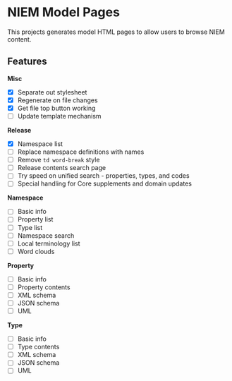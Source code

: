 
# NIEM Model Pages

This projects generates model HTML pages to allow users to browse NIEM content.

## Features

**Misc**

- [x] Separate out stylesheet
- [x] Regenerate on file changes
- [x] Get file top button working
- [ ] Update template mechanism

**Release**

- [x] Namespace list
- [ ] Replace namespace definitions with names
- [ ] Remove `td word-break` style
- [ ] Release contents search page
- [ ] Try speed on unified search - properties, types, and codes
- [ ] Special handling for Core supplements and domain updates

**Namespace**

- [ ] Basic info
- [ ] Property list
- [ ] Type list
- [ ] Namespace search
- [ ] Local terminology list
- [ ] Word clouds

**Property**

- [ ] Basic info
- [ ] Property contents
- [ ] XML schema
- [ ] JSON schema
- [ ] UML

**Type**

- [ ] Basic info
- [ ] Type contents
- [ ] XML schema
- [ ] JSON schema
- [ ] UML
